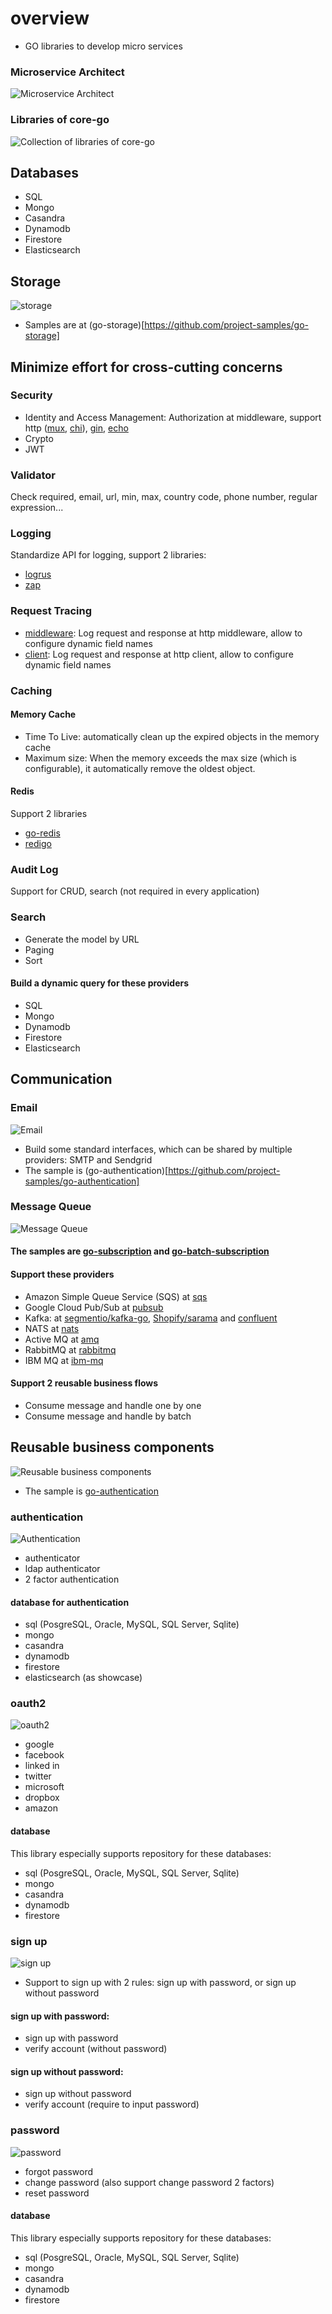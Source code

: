 # overview
- GO libraries to develop micro services
### Microservice Architect
![Microservice Architect](https://camo.githubusercontent.com/368cfac1508618ab027885ebfb3df1d4eee4d93445352de354162b7806892aa5/68747470733a2f2f63646e2d696d616765732d312e6d656469756d2e636f6d2f6d61782f3830302f312a3045744f716c524b69456836544f536a6764636766772e706e67)
### Libraries of core-go
![Collection of libraries of core-go](https://camo.githubusercontent.com/a7ef78cfca52e23f9484a56432be01a37fb7744995f05a5910b5554b1838e208/68747470733a2f2f63646e2d696d616765732d312e6d656469756d2e636f6d2f6d61782f3830302f312a78684574357079776e6c67747348594b4b76635f64512e706e67)

## Databases
- SQL
- Mongo
- Casandra
- Dynamodb
- Firestore
- Elasticsearch

## Storage
![storage](https://camo.githubusercontent.com/5f7b19bd0bc82451fa2a3c8b696715560d67f091b1597aaf3a3c644e82bd6e19/68747470733a2f2f63646e2d696d616765732d312e6d656469756d2e636f6d2f6d61782f3830302f312a68657750665f4f61646b766f31674454696d6a5949512e706e67)
- Samples are at (go-storage)[https://github.com/project-samples/go-storage]

## Minimize effort for cross-cutting concerns
### Security
- Identity and Access Management: Authorization at middleware, support http ([mux](https://github.com/gorilla/mux), [chi](https://github.com/go-chi/chi)), [gin](https://github.com/gin-gonic/gin), [echo](https://github.com/labstack/echo)
- Crypto
- JWT

### Validator
Check required, email, url, min, max, country code, phone number, regular expression... 

### Logging
Standardize API for logging, support 2 libraries:
- [logrus](https://github.com/sirupsen/logrus)
- [zap](go.uber.org/zap)

### Request Tracing
- [middleware](https://github.com/core-go/middleware): Log request and response at http middleware, allow to configure dynamic field names
- [client](https://github.com/core-go/client): Log request and response at http client, allow to configure dynamic field names

### Caching
#### Memory Cache
- Time To Live: automatically clean up the expired objects in the memory cache
- Maximum size: When the memory exceeds the max size (which is configurable), it automatically remove the oldest object.
#### Redis
Support 2 libraries
- [go-redis](https://github.com/go-redis/redis)
- [redigo](https://github.com/garyburd/redigo)

### Audit Log
Support for CRUD, search (not required in every application)

### Search
- Generate the model by URL
- Paging
- Sort
#### Build a dynamic query for these providers
- SQL
- Mongo
- Dynamodb
- Firestore
- Elasticsearch

## Communication
### Email
![Email](https://camo.githubusercontent.com/1a239ae784d3f8c33517b2b4b0860f6e438432c6589191072ae773204918fc39/68747470733a2f2f63646e2d696d616765732d312e6d656469756d2e636f6d2f6d61782f3830302f312a374a46344f47397a427973754a71724f4958324a76672e706e67)
- Build some standard interfaces, which can be shared by multiple providers: SMTP and Sendgrid
- The sample is (go-authentication)[https://github.com/project-samples/go-authentication]

### Message Queue
![Message Queue](https://camo.githubusercontent.com/25ff46695aa80731f9814cff5036e38f65597cf76fd0cb93a1425745184a807a/68747470733a2f2f63646e2d696d616765732d312e6d656469756d2e636f6d2f6d61782f3830302f312a355049763841616a34673031585050466169433059412e706e67)
#### The samples are [go-subscription](https://github.com/project-samples/go-subscription) and [go-batch-subscription](https://github.com/project-samples/go-batch-subscription)
#### Support these providers
- Amazon Simple Queue Service (SQS) at [sqs](https://github.com/core-go/mq/tree/main/sqs)
- Google Cloud Pub/Sub at [pubsub](https://github.com/core-go/mq/tree/main/pubsub)
- Kafka: at [segmentio/kafka-go](https://github.com/core-go/mq/tree/main/kafka), [Shopify/sarama](https://github.com/core-go/mq/tree/main/sarama) and [confluent](https://github.com/confluentinc/confluent-kafka-go)
- NATS at [nats](https://github.com/core-go/mq/tree/main/nats)
- Active MQ at [amq](https://github.com/core-go/mq/tree/main/amq)
- RabbitMQ at [rabbitmq](https://github.com/core-go/mq/tree/main/rabbitmq)
- IBM MQ at [ibm-mq](https://github.com/core-go/mq/tree/main/ibm-mq)

#### Support 2 reusable business flows
- Consume message and handle one by one
- Consume message and handle by batch

## Reusable business components
![Reusable business components](https://camo.githubusercontent.com/ea532f30062f85ea549d50ba4da256c99d4a978a1c5e4152a23dd6544b6fc4ab/68747470733a2f2f63646e2d696d616765732d312e6d656469756d2e636f6d2f6d61782f3830302f312a484d41343065666c5f3431386f7950667541423751672e706e67)
- The sample is [go-authentication](https://github.com/project-samples/go-authentication)

### authentication
![Authentication](https://camo.githubusercontent.com/a394ea3c13f690ecb9cf4a1747973cce1bdc8558e659040995003e96e486f88a/68747470733a2f2f63646e2d696d616765732d312e6d656469756d2e636f6d2f6d61782f3830302f312a56504f343261596a736c6d524937424c6369796a77412e706e67)
- authenticator
- ldap authenticator
- 2 factor authentication
#### database for authentication
- sql (PosgreSQL, Oracle, MySQL, SQL Server, Sqlite)
- mongo
- casandra
- dynamodb
- firestore
- elasticsearch (as showcase)
### oauth2
![oauth2](https://camo.githubusercontent.com/a6cd5e06400bce64e704cae6bca2de6726d8c8fa0968baec74f0c5aa018594c6/68747470733a2f2f63646e2d696d616765732d312e6d656469756d2e636f6d2f6d61782f3830302f312a4b615a64434239675a6745356c646543597a763834412e706e67)
- google
- facebook
- linked in
- twitter
- microsoft
- dropbox
- amazon
#### database
This library especially supports repository for these databases: 
- sql (PosgreSQL, Oracle, MySQL, SQL Server, Sqlite)
- mongo
- casandra
- dynamodb
- firestore
### sign up
![sign up](https://camo.githubusercontent.com/3202736e57f5c785f1a1cf13b3a26876502547f49502358c239bd4006362b1fc/68747470733a2f2f63646e2d696d616765732d312e6d656469756d2e636f6d2f6d61782f3830302f312a73586a4f4362654339796a586e684e32676c706950672e706e67)
- Support to sign up with 2 rules: sign up with password, or sign up without password
#### sign up with password:
- sign up with password
- verify account (without password)
#### sign up without password:
- sign up without password
- verify account (require to input password)
### password
![password](https://camo.githubusercontent.com/c1aa4eeae3a5056cfc9d0cf59583e2d9555a25dfea538bfcfa2249ef08a7fe40/68747470733a2f2f63646e2d696d616765732d312e6d656469756d2e636f6d2f6d61782f3830302f312a514a344a33506b6b734d69586f6751396546414142412e706e67)
- forgot password
- change password (also support change password 2 factors)
- reset password
#### database
This library especially supports repository for these databases: 
- sql (PosgreSQL, Oracle, MySQL, SQL Server, Sqlite)
- mongo
- casandra
- dynamodb
- firestore
